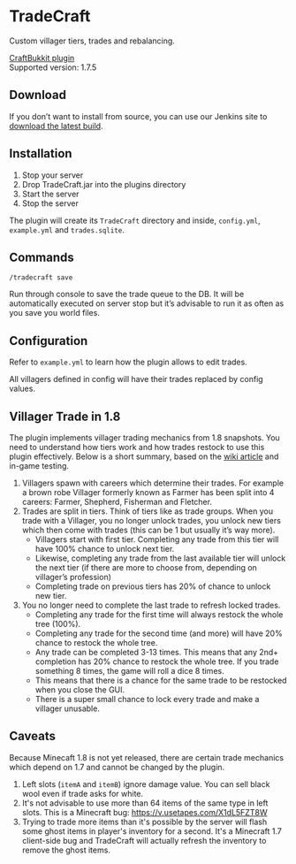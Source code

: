 TradeCraft
==========

Custom villager tiers, trades and rebalancing.

[CraftBukkit plugin](http://bukkit.org/)  
Supported version: 1.7.5


## Download

If you don’t want to install from source, you can use our Jenkins site to [download the latest build](http://build.core-network.us:8080/job/Tradecraft/).

## Installation

1. Stop your server
2. Drop TradeCraft.jar into the plugins directory
3. Start the server
4. Stop the server

The plugin will create its `TradeCraft` directory and inside, `config.yml`, `example.yml` and `trades.sqlite`.

## Commands

    /tradecraft save
    
Run through console to save the trade queue to the DB. It will be automatically executed on server stop but it’s advisable to run it as often as you save you world files.

## Configuration

Refer to `example.yml` to learn how the plugin allows to edit trades.

All villagers defined in config will have their trades replaced by config values.

## Villager Trade in 1.8

The plugin implements villager trading mechanics from 1.8 snapshots. You need to understand how tiers work and how trades restock to use this plugin effectively. Below is a short summary, based on the [wiki article](http://minecraft.gamepedia.com/Trading#1.8_Trading_Revamp) and in-game testing.

1. Villagers spawn with careers which determine their trades. For example a brown robe Villager formerly known as Farmer has been split into 4 careers: Farmer, Shepherd, Fisherman and Fletcher.
2. Trades are split in tiers. Think of tiers like as trade groups. When you trade with a Villager, you no longer unlock trades, you unlock new tiers which then come with trades (this can be 1 but usually it’s way more).
   * Villagers start with first tier. Completing any trade from this tier will have 100% chance to unlock next tier.
   * Likewise, completing any trade from the last available tier will unlock the next tier (if there are more to choose from, depending on villager’s profession)
   * Completing trade on previous tiers has 20% of chance to unlock new tier.
3. You no longer need to complete the last trade to refresh locked trades.
   * Completing any trade for the first time will always restock the whole tree (100%).
   * Completing any trade for the second time (and more) will have 20% chance to restock the whole tree.
   * Any trade can be completed 3-13 times. This means that any 2nd+ completion has 20% chance to restock the whole tree. If you trade something 8 times, the game will roll a dice 8 times.
   * This means that there is a chance for the same trade to be restocked when you close the GUI.
   * There is a super small chance to lock every trade and make a villager unusable.


## Caveats

Because Minecaft 1.8 is not yet released, there are certain trade mechanics which depend on 1.7 and cannot be changed by the plugin.

1. Left slots (`itemA` and `itemB`) ignore damage value. You can sell black wool even if trade asks for white.
2. It's not advisable to use more than 64 items of the same type in left slots. This is a Minecraft bug: https://v.usetapes.com/X1dL5FZT8W 
3. Trying to trade more items than it's possible by the server will flash some ghost items in player's inventory for a second. It's a Minecraft 1.7 client-side bug and TradeCraft will actually refresh the inventory to remove the ghost items.